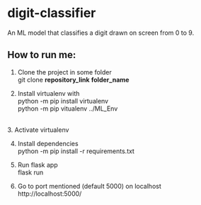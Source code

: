 # digit-classifier
An ML model that classifies a digit drawn on screen from 0 to 9.

## How to run me:
1. Clone the project in some folder<br>
   git clone __repository_link__ __folder_name__

2. Install virtualenv with<br>
   python -m pip install virtualenv
   <br>
   python -m pip vitualenv ../ML_Env

<br>
3. Activate virtualenv<br>

4. Install dependencies<br>
   python -m pip install -r requirements.txt

5. Run flask app<br>
   flask run

6. Go to port mentioned (default 5000) on localhost<br>
   http://localhost:5000/